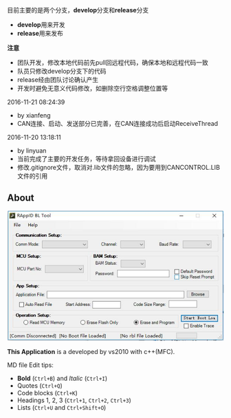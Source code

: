 目前主要的是两个分支，**develop**分支和**release**分支

- **develop**用来开发
- **release**用来发布



**注意**

- 团队开发，修改本地代码前先pull回远程代码，确保本地和远程代码一致
- 队员只修改develop分支下的代码
- release经由团队讨论确认产生
- 开发时避免无意义代码修改，如删除空行空格调整位置等

2016-11-21 08:24:39

- by xianfeng
- CAN连接、启动、发送部分已完善，在CAN连接成功后启动ReceiveThread 

2016-11-20 13:18:11

- by linyuan
- 当前完成了主要的开发任务，等待拿回设备进行调试
- 修改.gitignore文件，取消对.lib文件的忽略，因为要用到CANCONTROL.LIB文件的引用


## About ##
![主界面截图](https://github.com/ChaiAndKe/SREC/raw/master/shootscreen.jpg)

**This Application** is a developed by vs2010 with c++(MFC).



MD file Edit tips:


- **Bold** (`Ctrl+B`) and *Italic* (`Ctrl+I`)
- Quotes (`Ctrl+Q`)
- Code blocks (`Ctrl+K`)
- Headings 1, 2, 3 (`Ctrl+1`, `Ctrl+2`, `Ctrl+3`)
- Lists (`Ctrl+U` and `Ctrl+Shift+O`)
